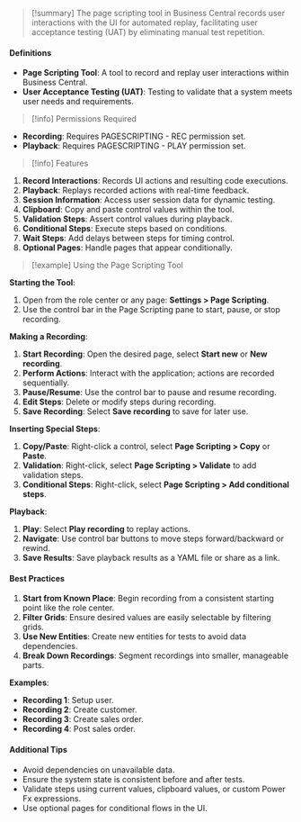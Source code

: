  > [!summary] 
 > The page scripting tool in Business Central records user interactions with the UI for automated replay, facilitating user acceptance testing (UAT) by eliminating manual test repetition.

#### Definitions

- **Page Scripting Tool**: A tool to record and replay user interactions within Business Central.
- **User Acceptance Testing (UAT)**: Testing to validate that a system meets user needs and requirements.

> [!info] Permissions Required

- **Recording**: Requires PAGESCRIPTING - REC permission set.
- **Playback**: Requires PAGESCRIPTING - PLAY permission set.

> [!info] Features

1. **Record Interactions**: Records UI actions and resulting code executions.
2. **Playback**: Replays recorded actions with real-time feedback.
3. **Session Information**: Access user session data for dynamic testing.
4. **Clipboard**: Copy and paste control values within the tool.
5. **Validation Steps**: Assert control values during playback.
6. **Conditional Steps**: Execute steps based on conditions.
7. **Wait Steps**: Add delays between steps for timing control.
8. **Optional Pages**: Handle pages that appear conditionally.

> [!example] Using the Page Scripting Tool

**Starting the Tool**:

1. Open from the role center or any page: **Settings > Page Scripting**.
2. Use the control bar in the Page Scripting pane to start, pause, or stop recording.

**Making a Recording**:

1. **Start Recording**: Open the desired page, select **Start new** or **New recording**.
2. **Perform Actions**: Interact with the application; actions are recorded sequentially.
3. **Pause/Resume**: Use the control bar to pause and resume recording.
4. **Edit Steps**: Delete or modify steps during recording.
5. **Save Recording**: Select **Save recording** to save for later use.

**Inserting Special Steps**:

1. **Copy/Paste**: Right-click a control, select **Page Scripting > Copy** or **Paste**.
2. **Validation**: Right-click, select **Page Scripting > Validate** to add validation steps.
3. **Conditional Steps**: Right-click, select **Page Scripting > Add conditional steps**.

**Playback**:

1. **Play**: Select **Play recording** to replay actions.
2. **Navigate**: Use control bar buttons to move steps forward/backward or rewind.
3. **Save Results**: Save playback results as a YAML file or share as a link.

#### Best Practices

1. **Start from Known Place**: Begin recording from a consistent starting point like the role center.
2. **Filter Grids**: Ensure desired values are easily selectable by filtering grids.
3. **Use New Entities**: Create new entities for tests to avoid data dependencies.
4. **Break Down Recordings**: Segment recordings into smaller, manageable parts.

**Examples**:

- **Recording 1**: Setup user.
- **Recording 2**: Create customer.
- **Recording 3**: Create sales order.
- **Recording 4**: Post sales order.

#### Additional Tips

- Avoid dependencies on unavailable data.
- Ensure the system state is consistent before and after tests.
- Validate steps using current values, clipboard values, or custom Power Fx expressions.
- Use optional pages for conditional flows in the UI.